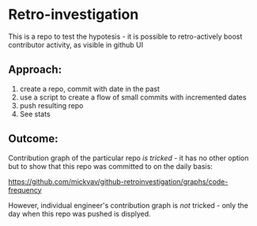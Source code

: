# Retro-investigation

This is a repo to test the hypotesis - it is possible to retro-actively boost contributor activity, as visible in github UI

## Approach:

1. create a repo, commit with date in the past
2. use a script to create a flow of small commits with incremented dates
3. push resulting repo
4. See stats

## Outcome:

Contribution graph of the particular repo _is tricked_ - it has no other option but to show that this repo was committed to on the daily basis:

https://github.com/mickvav/github-retroinvestigation/graphs/code-frequency

However, individual engineer's contribution graph is _not_ tricked - only the day when this repo was pushed is displyed.
